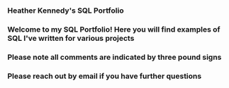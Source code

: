 ### Heather Kennedy's SQL Portfolio ###

### Welcome to my SQL Portfolio! Here you will find examples of SQL I've written for various projects ###
### Please note all comments are indicated by three pound signs ###

### Please reach out by email if you have further questions ###

